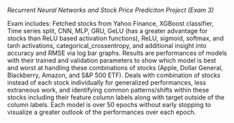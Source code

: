 *Recurrent Neural Networks and Stock Price Prediciton Project (Exam 3)*

Exam includes: Fetched stocks from Yahoo Finance, XGBoost classifier, Time series split, CNN, MLP, GRU, GeLU (has a greater advantage for stocks than ReLU based activation functions), ReLU, sigmoid, softmax, and tanh activations, categorical_crossentropy, and additional insight into accuracy and RMSE via log bar graphs. Results are performances of models with their trained and validation parameters to show which model is best and worst at handling these combinations of stocks (Apple, Dollar General, Blackberry, Amazon, and S&P 500 ETF). Deals with combination of stocks instead of each stock individually for generalized performances, less extraneous work, and identifying common patterns/shifts within these stocks including their feature column labels along with target outside of the column labels. Each model is over 50 epochs without early stopping to visualize a greater outlook of the performances over each epoch.
